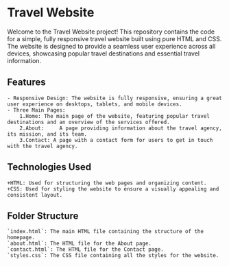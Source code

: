 # Travel Website
Welcome to the Travel Website project! This repository contains the code for a simple, fully responsive travel website built using pure HTML and CSS. The website is designed to provide a seamless user experience across all devices, showcasing popular travel destinations and essential travel information.

## Features
	- Responsive Design: The website is fully responsive, ensuring a great user experience on desktops, tablets, and mobile devices.
	- Three Main Pages:
		1.Home:	The main page of the website, featuring popular travel destinations and an overview of the services offered.
		2.About:	 A page providing information about the travel agency, its mission, and its team.
		3.Contact: A page with a contact form for users to get in touch with the travel agency.
  
## Technologies Used
	+HTML: Used for structuring the web pages and organizing content.
	+CSS: Used for styling the website to ensure a visually appealing and consistent layout.


## Folder Structure
	`index.html`: The main HTML file containing the structure of the homepage.
	`about.html`: The HTML file for the About page.
	`contact.html`: The HTML file for the Contact page.
	`styles.css`: The CSS file containing all the styles for the website.
